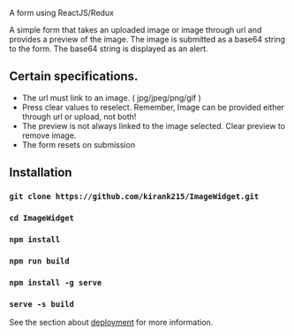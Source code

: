 A form using ReactJS/Redux

A simple form that takes an uploaded image or image through url and provides a preview of the image. The image is submitted as a base64 string to the form. The base64 string is displayed as an alert.

## Certain specifications.
- The url must link to an image. ( jpg/jpeg/png/gif )
- Press clear values to reselect. Remember, Image can be provided either through url or upload, not both!
- The preview is not always linked to the image selected. Clear preview to remove image.
- The form resets on submission

## Installation

### `git clone https://github.com/kirank215/ImageWidget.git` 

### `cd ImageWidget`

### `npm install`

### `npm run build`

### `npm install -g serve`

### `serve -s build`

See the section about [deployment](https://facebook.github.io/create-react-app/docs/deployment) for more information.
